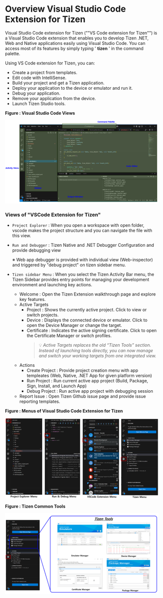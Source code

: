 # Overview Visual Studio Code Extension for Tizen

Visual Studio Code extension for Tizen (""VS Code extension for Tizen"") is a Visual Studio Code extension that enables you to develop Tizen .NET, Web and Native applications easily using Visual Studio Code. You can access most of its features by simply typing ' **tizen** ' in the command palette.

Using VS Code extension for Tizen, you can:

- Create a project from templates.
- Edit code with IntelliSense.
- Build your project and get a Tizen application.
- Deploy your application to the device or emulator and run it.
- Debug your application.
- Remove your application from the device.
- Launch Tizen Studio tools.

**Figure : Visual Studio Code Views**

![Visual Studio Code Views](./image/overview/vscode-view-overview.png)

### Views of "VSCode Extension for Tizen"

- `Project Explorer` : When you open a workspace with open folder, vscode makes the project structure and you can navigate the file with this view.
- `Run and Debugger` : Tizen Native and .NET Debugger Configuration and provide debugging view

  ※ Web app debugger is provided with individual view (Web-inspector) and triggered by "debug project" on tizen sidebar menu.

- `Tizen sidebar Menu` : When you select the Tizen Activity Bar menu, the Tizen Sidebar provides entry points for managing your development environment and launching key actions.

  - Welcome : Open the Tizen Extension walkthrough page and explore key features.
  - Active Targets
    - Project : Shows the currently active project. Click to view or switch projects.
    - Device : Displays the connected device or emulator. Click to open the Device Manager or change the target.
    - Certificate : Indicates the active signing certificate. Click to open the Certificate Manager or switch profiles.
      > 💡 _Active Targets replaces the old “Tizen Tools” section. Instead of launching tools directly, you can now manage and switch your working targets from one integrated view._
  - Actions
    - Create Project : Provide project creation menu with app templeates (Web, Native, .NET App for given platform version)
    - Run Project : Run current active app project (Build, Package, Sign, Install, and Launch App)
    - Debug Project : Run active app project with debugging session
  - Report Issue : Open Tizen Github issue page and provide issue reporting templates.

**Figure : Menus of Visual Studio Code Extension for Tizen**

![Tizen VSCode Menu](./image/overview/vscode-menu.png)

**Figure : Tizen Common Tools**

![Tizen Common Tools](./image/overview/tizen-tools.png)
